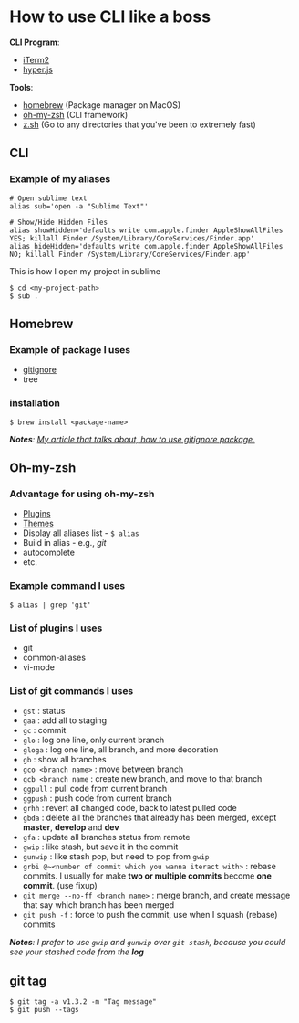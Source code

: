 # How to use CLI like a boss

**CLI Program**: 

- [iTerm2](https://www.iterm2.com/)
- [hyper.js](https://hyper.is/)

**Tools**: 
    
- [homebrew](https://brew.sh/) (Package manager on MacOS)
- [oh-my-zsh](https://github.com/robbyrussell/oh-my-zsh) (CLI framework)    
- [z.sh](https://github.com/rupa/z) (Go to any directories that you've been to extremely fast)

## CLI
###  Example of my aliases

```
# Open sublime text
alias sub='open -a "Sublime Text"'

# Show/Hide Hidden Files
alias showHidden='defaults write com.apple.finder AppleShowAllFiles YES; killall Finder /System/Library/CoreServices/Finder.app'
alias hideHidden='defaults write com.apple.finder AppleShowAllFiles NO; killall Finder /System/Library/CoreServices/Finder.app'
```

This is how I open my project in sublime

```
$ cd <my-project-path>
$ sub .
```

## Homebrew

### Example of package I uses
- [gitignore](https://github.com/imwithye/gitignore)
- tree

### installation
```
$ brew install <package-name>
```

***Notes**: [My article that talks about, how to use gitignore package.](https://blog.vannizer.com/a-better-way-to-create-gitignore-3b157245c133)*

## Oh-my-zsh

### Advantage for using oh-my-zsh
- [Plugins](https://github.com/robbyrussell/oh-my-zsh/wiki/Plugins)
- [Themes](https://github.com/robbyrussell/oh-my-zsh/wiki/Themes)
- Display all aliases list - `$ alias`
- Build in alias - e.g., *git*
- autocomplete
- etc.

### Example command I uses

```
$ alias | grep 'git'
```

### List of plugins I uses

- git
- common-aliases
- vi-mode

### List of git commands I uses

- `gst` : status
- `gaa` : add all to staging
- `gc` : commit
- `glo` : log one line, only current branch
- `gloga` : log one line, all branch, and more decoration
- `gb` : show all branches
- `gco <branch name>` : move between branch
- `gcb <branch name` : create new branch, and move to that branch
- `ggpull` : pull code from current branch
- `ggpush` : push code from current branch
- `grhh` : revert all changed code, back to latest pulled code
- `gbda` : delete all the branches that already has been merged, except **master**, **develop** and **dev**
- `gfa` : update all branches status from remote
- `gwip` : like stash, but save it in the commit
- `gunwip` : like stash pop, but need to pop from `gwip`
- `grbi @~<number of commit which you wanna iteract with>` : rebase commits. I usually for make **two or multiple commits** become **one commit**. (use fixup)
- `git merge --no-ff <branch name>` : merge branch, and create message that say which branch has been merged
- `git push -f` : force to push the commit, use when I squash (rebase) commits

***Notes**: I prefer to use `gwip` and `gunwip` over `git stash`, because you could see your stashed code from the **log***

## git tag
```
$ git tag -a v1.3.2 -m "Tag message"
$ git push --tags
```
